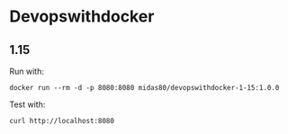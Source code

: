 # Devopswithdocker
## 1.15

Run with:
```
docker run --rm -d -p 8080:8080 midas80/devopswithdocker-1-15:1.0.0
```

Test with:
```
curl http://localhost:8080
```
